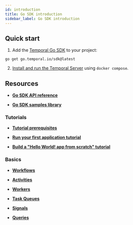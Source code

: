 ```yaml
---
id: introduction
title: Go SDK introduction
sidebar_label: Go SDK introduction
---
```


## Quick start

1. Add the [Temporal Go SDK](https://github.com/temporalio/sdk-go) to your project:

```
go get go.temporal.io/sdk@latest
```

2. [Install and run the Temporal Server](/docs/server/quick-install) using `docker compose`.

## Resources

- [**Go SDK API reference**](https://pkg.go.dev/go.temporal.io/sdk)

- [**Go SDK samples library**](/docs/samples-library/#go)

### Tutorials

- [**Tutorial prerequisites**](/docs/go/tutorial-prerequisites)

- [**Run your first application tutorial**](/docs/go/run-your-first-app-tutorial)

- [**Build a "Hello World! app from scratch" tutorial**](/docs/go/hello-world-tutorial)

### Basics

- [**Workflows**](/docs/go/workflows)

- [**Activities**](/docs/go/activities)

- [**Workers**](/docs/go/workers)

- [**Task Queues**](/docs/go/task-queues)

- [**Signals**](/docs/go/signals)

- [**Queries**](/docs/go/queries)
